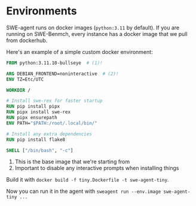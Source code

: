 # Environments

SWE-agent runs on docker images (`python:3.11` by default).
If you are running on SWE-Benmch, every instance has a docker image that we pull from dockerhub.

Here's an example of a simple custom docker environment:

```dockerfile title="tiny.Dockerfile"
FROM python:3.11.10-bullseye  # (1)!

ARG DEBIAN_FRONTEND=noninteractive  # (2)!
ENV TZ=Etc/UTC

WORKDIR /

# Install swe-rex for faster startup
RUN pip install pipx
RUN pipx install swe-rex
RUN pipx ensurepath
ENV PATH="$PATH:/root/.local/bin/"

# Install any extra dependencies
RUN pip install flake8

SHELL ["/bin/bash", "-c"]
```

1. This is the base image that we're starting from
2. Important to disable any interactive prompts when installing things

Build it with `docker build -f tiny.Dockerfile -t swe-agent-tiny`.

Now you can run it in the agent with `sweagent run --env.image swe-agent-tiny ...`